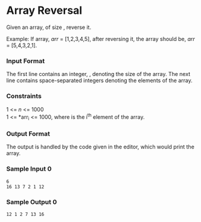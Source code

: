 # Array Reversal

Given an array, of size , reverse it.

Example: If array, *arr* = [1,2,3,4,5], after reversing it, the array should be, *arr* = [5,4,3,2,1].

### Input Format

The first line contains an integer, , denoting the size of the array. The next line contains  space-separated integers denoting the elements of the array.

### Constraints
1 <= *n* <= 1000</br>
1 <= *arr<sub>i</sub> <= 1000, where  is the i<sup>th</sup> element of the array.

### Output Format

The output is handled by the code given in the editor, which would print the array.

### Sample Input 0
```
6
16 13 7 2 1 12 
```

### Sample Output 0
```
12 1 2 7 13 16 
```
